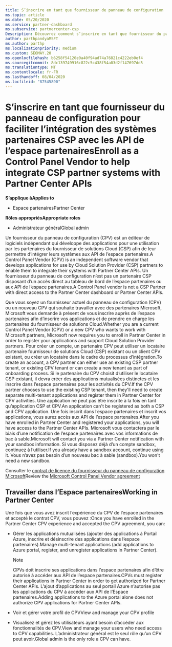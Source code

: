 ```yaml
---
title: S’inscrire en tant que fournisseur de panneau de configuration
ms.topic: article
ms.date: 05/20/2020
ms.service: partner-dashboard
ms.subservice: partnercenter-csp
Description: Découvrez comment s’inscrire en tant que fournisseur du panneau de configuration (CPV) dans l’espace partenaires.
author: parthpandyaMSFT
ms.author: parthp
ms.localizationpriority: medium
ms.custom: SEOMAY.20
ms.openlocfilehash: b6258f54120e0a40f94ad74a76821c4222eb0ef4
ms.sourcegitcommit: 8dc139749916c822c5c438f54a03d2f147697dd5
ms.translationtype: MT
ms.contentlocale: fr-FR
ms.lasthandoff: 08/04/2020
ms.locfileid: "87545890"
---
```

# <a name="enroll-as-a-control-panel-vendor-to-help-integrate-csp-partner-systems-with-partner-center-apis"></a><span data-ttu-id="62569-103">S’inscrire en tant que fournisseur du panneau de configuration pour faciliter l’intégration des systèmes partenaires CSP avec les API de l’espace partenaires</span><span class="sxs-lookup"><span data-stu-id="62569-103">Enroll as a Control Panel Vendor to help integrate CSP partner systems with Partner Center APIs</span></span>

<span data-ttu-id="62569-104">**S’applique à**</span><span class="sxs-lookup"><span data-stu-id="62569-104">**Applies to**</span></span>

- <span data-ttu-id="62569-105">Espace partenaires</span><span class="sxs-lookup"><span data-stu-id="62569-105">Partner Center</span></span>

<span data-ttu-id="62569-106">**Rôles appropriés**</span><span class="sxs-lookup"><span data-stu-id="62569-106">**Appropriate roles**</span></span>

- <span data-ttu-id="62569-107">Administrateur général</span><span class="sxs-lookup"><span data-stu-id="62569-107">Global admin</span></span>

<span data-ttu-id="62569-108">Un fournisseur du panneau de configuration (CPV) est un éditeur de logiciels indépendant qui développe des applications pour une utilisation par les partenaires du fournisseur de solutions Cloud (CSP) afin de leur permettre d’intégrer leurs systèmes aux API de l’espace partenaires.</span><span class="sxs-lookup"><span data-stu-id="62569-108">A Control Panel Vendor (CPV) is an independent software vendor that develops applications for use by Cloud Solution Provider (CSP) partners to enable them to integrate their systems with Partner Center APIs.</span></span> <span data-ttu-id="62569-109">Un fournisseur du panneau de configuration n’est pas un partenaire CSP disposant d’un accès direct au tableau de bord de l’espace partenaires ou aux API de l’espace partenaires.</span><span class="sxs-lookup"><span data-stu-id="62569-109">A Control Panel vendor is not a CSP Partner with direct access to the Partner Center dashboard or Partner Center APIs.</span></span>

<span data-ttu-id="62569-110">Que vous soyez un fournisseur actuel du panneau de configuration (CPV) ou un nouveau CPV qui souhaite travailler avec des partenaires Microsoft, Microsoft vous demande à présent de vous inscrire auprès de l’espace partenaires afin d’inscrire vos applications et de prendre en charge les partenaires du fournisseur de solutions Cloud.</span><span class="sxs-lookup"><span data-stu-id="62569-110">Whether you are a current Control Panel Vendor (CPV) or a new CPV who wants to work with Microsoft partners, Microsoft now requires you to enroll in Partner Center in order to register your applications and support Cloud Solution Provider partners.</span></span> <span data-ttu-id="62569-111">Pour créer un compte, un partenaire CPV peut utiliser un locataire partenaire fournisseur de solutions Cloud (CSP) existant ou un client CPV existant, ou créer un locataire dans le cadre du processus d’intégration.</span><span class="sxs-lookup"><span data-stu-id="62569-111">To create an account, a CPV partner can either use an existing CSP partner tenant, or existing CPV tenant or can create a new tenant as part of onboarding process.</span></span> <span data-ttu-id="62569-112">Si le partenaire du CPV choisit d’utiliser le locataire CSP existant, il devra créer des applications mutualisées distinctes et les inscrire dans l’espace partenaires pour les activités du CPV.</span><span class="sxs-lookup"><span data-stu-id="62569-112">If the CPV partner chooses to use the existing CSP tenant, then they'll need to create separate multi-tenant applications and register them in Partner Center for CPV activities.</span></span> <span data-ttu-id="62569-113">Une application ne peut pas être inscrite à la fois en tant qu’application CSP et CPV.</span><span class="sxs-lookup"><span data-stu-id="62569-113">An application can't be registered as both a CSP and CPV application.</span></span> <span data-ttu-id="62569-114">Une fois inscrit dans l’espace partenaires et inscrit vos applications, vous aurez accès aux API de l’espace partenaires.</span><span class="sxs-lookup"><span data-stu-id="62569-114">After you have enrolled in Partner Center and registered your applications, you will have access to the Partner Center APIs.</span></span>  <span data-ttu-id="62569-115">Microsoft vous contactera par le biais d’une notification de l’espace partenaires avec vos informations de bac à sable.</span><span class="sxs-lookup"><span data-stu-id="62569-115">Microsoft will contact you via a Partner Center notification with your sandbox information.</span></span> <span data-ttu-id="62569-116">Si vous disposez déjà d’un compte sandbox, continuez à l’utiliser.</span><span class="sxs-lookup"><span data-stu-id="62569-116">If you already have a sandbox account, continue using it.</span></span> <span data-ttu-id="62569-117">Vous n’avez pas besoin d’un nouveau bac à sable (sandbox).</span><span class="sxs-lookup"><span data-stu-id="62569-117">You won't need a new sandbox.</span></span>

<span data-ttu-id="62569-118">Consulter le [contrat de licence du fournisseur du panneau de configuration Microsoft](https://go.microsoft.com/fwlink/?linkid=2055198)</span><span class="sxs-lookup"><span data-stu-id="62569-118">Review the [Microsoft Control Panel Vendor agreement](https://go.microsoft.com/fwlink/?linkid=2055198)</span></span>


## <a name="working-in-partner-center"></a><span data-ttu-id="62569-119">Travailler dans l’Espace partenaires</span><span class="sxs-lookup"><span data-stu-id="62569-119">Working in Partner Center</span></span>
<span data-ttu-id="62569-120">Une fois que vous avez inscrit l’expérience du CPV de l’espace partenaires et accepté le contrat CPV, vous pouvez :</span><span class="sxs-lookup"><span data-stu-id="62569-120">Once you have enrolled in the Partner Center CPV experience and accepted the CPV agreement, you can:</span></span>

- <span data-ttu-id="62569-121">Gérer les applications mutualisées (ajouter des applications à Portail Azure, inscrire et désinscrire des applications dans l’espace partenaires).</span><span class="sxs-lookup"><span data-stu-id="62569-121">Manage multi-tenant applications (add applications to Azure portal, register, and unregister applications in Partner Center).</span></span>

    >[!Note] 
    ><span data-ttu-id="62569-122">CPVs doit inscrire ses applications dans l’espace partenaires afin d’être autorisé à accéder aux API de l’espace partenaires.</span><span class="sxs-lookup"><span data-stu-id="62569-122">CPVs must register their applications in Partner Center in order to get authorized for Partner Center APIs.</span></span> <span data-ttu-id="62569-123">L’ajout d’applications au seul portail Azure n’autorise pas les applications du CPV à accéder aux API de l’Espace partenaires.</span><span class="sxs-lookup"><span data-stu-id="62569-123">Adding applications to the Azure portal alone does not authorize CPV applications for Partner Center APIs.</span></span> 

- <span data-ttu-id="62569-124">Voir et gérer votre profil de CPV</span><span class="sxs-lookup"><span data-stu-id="62569-124">View and manage your CPV profile</span></span> 

- <span data-ttu-id="62569-125">Visualisez et gérez les utilisateurs ayant besoin d’accéder aux fonctionnalités de CPV.</span><span class="sxs-lookup"><span data-stu-id="62569-125">View and manage your users who need access to CPV capabilities.</span></span> <span data-ttu-id="62569-126">L’administrateur général est le seul rôle qu’un CPV peut avoir.</span><span class="sxs-lookup"><span data-stu-id="62569-126">Global admin is the only role a CPV can have.</span></span>


